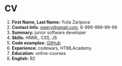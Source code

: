 # CV #
1. **First Name, Last Name:** Yulia Zaripova
2. **Contact Info:** qwery@gmail.com, 8-999-999-99-99
3. **Summary:** junior software developer
4. **Skills:** HNML, CSS, JS
5. **Code examples:** [GitHub](http://github.com/yuliazaripova)
6. **Experience:** codewars, HTMLAcademy
7. **Education:** online-courses
8. **English:** B2

